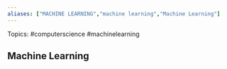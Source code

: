 ```yaml
---
aliases: ["MACHINE LEARNING","machine learning","Machine Learning"] 
---
```

Topics: #computerscience #machinelearning 

## Machine Learning

